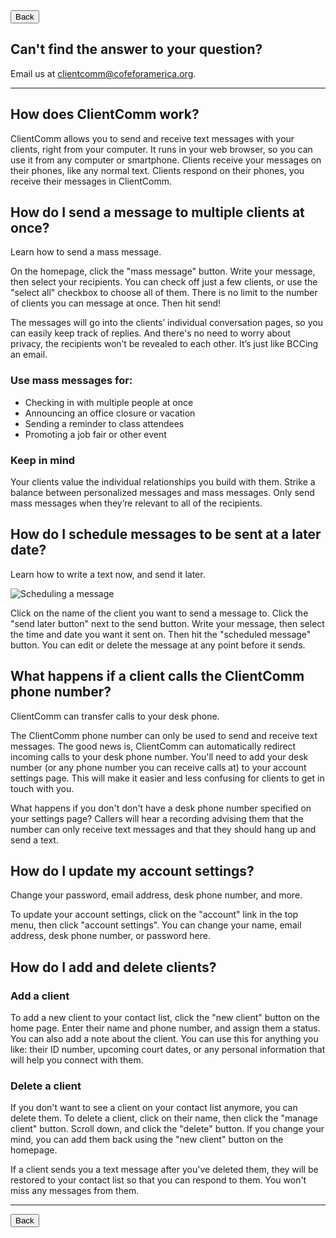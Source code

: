 <input type="button" value="Back" onclick="window.history.back()" /> 

## Can't find the answer to your question?
Email us at clientcomm@cofeforamerica.org.

---

## How does ClientComm work?

ClientComm allows you to send and receive text messages with your clients, right from your computer. It runs in your web browser, so you can use it from any computer or smartphone. Clients receive your messages on their phones, like any normal text. Clients respond on their phones, you receive their messages in ClientComm.


## How do I send a message to multiple clients at once?
Learn how to send a mass message.

On the homepage, click the "mass message" button. Write your message, then select your recipients. You can check off just a few clients, or use the "select all" checkbox to choose all of them. There is no limit to the number of clients you can message at once. Then hit send!

The messages will go into the clients’ individual conversation pages, so you can easily keep track of replies. And there's no need to worry about privacy, the recipients won’t be revealed to each other. It’s just like BCCing an email.

### Use mass messages for:
  - Checking in with multiple people at once
  - Announcing an office closure or vacation
  - Sending a reminder to class attendees
  - Promoting a job fair or other event
  
### Keep in mind

Your clients value the individual relationships you build with them. Strike a balance between personalized messages and mass messages. Only send mass messages when they’re relevant to all of the recipients.

## How do I schedule messages to be sent at a later date?
Learn how to write a text now, and send it later.

![Scheduling a message](https://raw.githubusercontent.com/codeforamerica/clientcommfaq/master/assets/images/scheduledmessage.gif)

Click on the name of the client you want to send a message to. Click the "send later button" next to the send button. Write your message, then select the time and date you want it sent on. Then hit the "scheduled message" button. You can edit or delete the message at any point before it sends.

## What happens if a client calls the ClientComm phone number?
ClientComm can transfer calls to your desk phone.

The ClientComm phone number can only be used to send and receive text messages. The good news is, ClientComm can automatically redirect incoming calls to your desk phone number. You'll need to add your desk number (or any phone number you can receive calls at) to your account settings page. This will make it easier and less confusing for clients to get in touch with you.

What happens if you don't don't have a desk phone number specified on your settings page? Callers will hear a recording advising them that the number can only receive text messages and that they should hang up and send a text.

## How do I update my account settings?

Change your password, email address, desk phone number, and more.

To update your account settings, click on the "account" link in the top menu, then click "account settings". You can change your name, email address, desk phone number, or password here.


## How do I add and delete clients?

### Add a client

To add a new client to your contact list, click the "new client" button on the home page. Enter their name and phone number, and assign them a status. You can also add a note about the client. You can use this for anything you like: their ID number, upcoming court dates, or any personal information that will help you connect with them. 

### Delete a client
If you don't want to see a client on your contact list anymore, you can delete them. To delete a client, click on their name, then click the "manage client" button. Scroll down, and click the "delete" button. If you change your mind, you can add them back using the "new client" button on the homepage.

If a client sends you a text message after you've deleted them, they will be restored to your contact list so that you can respond to them. You won't miss any messages from them.

---

<input type="button" value="Back" onclick="window.history.back()" /> 
